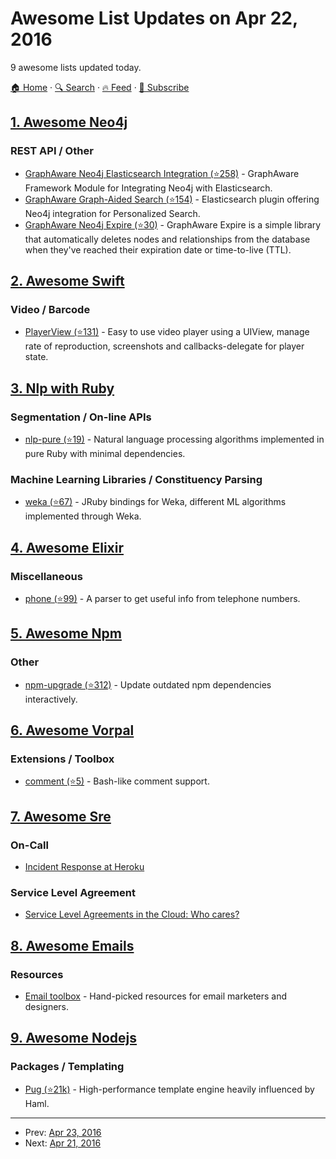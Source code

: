 # Awesome List Updates on Apr 22, 2016

9 awesome lists updated today.

[🏠 Home](/README.md) · [🔍 Search](https://www.trackawesomelist.com/search/) · [🔥 Feed](https://www.trackawesomelist.com/rss.xml) · [📮 Subscribe](https://trackawesomelist.us17.list-manage.com/subscribe?u=d2f0117aa829c83a63ec63c2f&id=36a103854c)



## [1. Awesome Neo4j](/content/neueda/awesome-neo4j/README.md)

### REST API / Other

*   [GraphAware Neo4j Elasticsearch Integration (⭐258)](https://github.com/graphaware/neo4j-to-elasticsearch) - GraphAware Framework Module for Integrating Neo4j with Elasticsearch.
*   [GraphAware Graph-Aided Search (⭐154)](https://github.com/graphaware/graph-aided-search) - Elasticsearch plugin offering Neo4j integration for Personalized Search.
*   [GraphAware Neo4j Expire (⭐30)](https://github.com/graphaware/neo4j-expire) - GraphAware Expire is a simple library that automatically deletes nodes and relationships from the database when they've reached their expiration date or time-to-live (TTL).

## [2. Awesome Swift](/content/matteocrippa/awesome-swift/README.md)

### Video / Barcode

*   [PlayerView (⭐131)](https://github.com/davidlondono/PlayerView) - Easy to use video player using a UIView, manage rate of reproduction, screenshots and callbacks-delegate for player state.

## [3. Nlp with Ruby](/content/arbox/nlp-with-ruby/README.md)

### Segmentation / On-line APIs

*   [nlp-pure (⭐19)](https://github.com/parhamr/nlp-pure) -
    Natural language processing algorithms implemented in pure Ruby with minimal dependencies.

### Machine Learning Libraries / Constituency Parsing

*   [weka (⭐67)](https://github.com/paulgoetze/weka-jruby) -
    JRuby bindings for Weka, different ML algorithms implemented through Weka.

## [4. Awesome Elixir](/content/h4cc/awesome-elixir/README.md)

### Miscellaneous

*   [phone (⭐99)](https://github.com/fcevado/phone) - A parser to get useful info from telephone numbers.

## [5. Awesome Npm](/content/sindresorhus/awesome-npm/README.md)

### Other

*   [npm-upgrade (⭐312)](https://github.com/th0r/npm-upgrade) - Update outdated npm dependencies interactively.

## [6. Awesome Vorpal](/content/vorpaljs/awesome-vorpal/README.md)

### Extensions / Toolbox

*   [comment (⭐5)](https://github.com/subk/vorpal-comment) - Bash-like comment support.

## [7. Awesome Sre](/content/dastergon/awesome-sre/README.md)

### On-Call

*   [Incident Response at Heroku](https://blog.heroku.com/archives/2014/5/9/incident-response-at-heroku)

### Service Level Agreement

*   [Service Level Agreements in the Cloud: Who cares?](http://www.wired.com/insights/2011/12/service-level-agreements-in-the-cloud-who-cares/)

## [8. Awesome Emails](/content/jonathandion/awesome-emails/README.md)

### Resources

*   [Email toolbox](http://email-toolbox.com/) - Hand-picked resources for email marketers and designers.

## [9. Awesome Nodejs](/content/sindresorhus/awesome-nodejs/README.md)

### Packages / Templating

*   [Pug (⭐21k)](https://github.com/pugjs/pug) - High-performance template engine heavily influenced by Haml.

---

- Prev: [Apr 23, 2016](/content/2016/04/23/README.md)
- Next: [Apr 21, 2016](/content/2016/04/21/README.md)